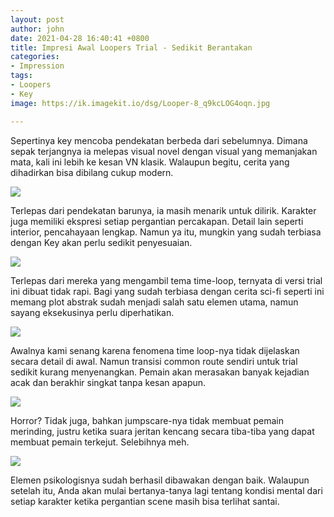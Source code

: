 ```yaml
---
layout: post
author: john
date: 2021-04-28 16:40:41 +0800
title: Impresi Awal Loopers Trial - Sedikit Berantakan
categories:
- Impression
tags:
- Loopers
- Key
image: https://ik.imagekit.io/dsg/Looper-8_q9kcLOG4oqn.jpg

---
```

Sepertinya key mencoba pendekatan berbeda dari sebelumnya. Dimana sepak terjangnya ia melepas visual novel dengan visual yang memanjakan mata, kali ini lebih ke kesan VN klasik. Walaupun begitu, cerita yang dihadirkan bisa dibilang cukup modern.

![](https://ik.imagekit.io/dsg/Looper-4_ei-_uLF-Tic-.jpg)

Terlepas dari pendekatan barunya, ia masih menarik untuk dilirik. Karakter juga memiliki ekspresi setiap pergantian percakapan. Detail lain seperti interior, pencahayaan lengkap. Namun ya itu, mungkin yang sudah terbiasa dengan Key akan perlu sedikit penyesuaian.

![](https://ik.imagekit.io/dsg/Looper-10_W4Aj0GIiq.jpg)

Terlepas dari mereka yang mengambil tema time-loop, ternyata di versi trial ini dibuat tidak rapi. Bagi yang sudah terbiasa dengan cerita sci-fi seperti ini memang plot abstrak sudah menjadi salah satu elemen utama, namun sayang eksekusinya perlu diperhatikan.

![](https://ik.imagekit.io/dsg/Looper-3_Qc3ak5hf9S.jpg)

Awalnya kami senang karena fenomena time loop-nya tidak dijelaskan secara detail di awal. Namun transisi common route sendiri untuk trial sedikit kurang menyenangkan. Pemain akan merasakan banyak kejadian acak dan berakhir singkat tanpa kesan apapun.

![](https://ik.imagekit.io/dsg/Looper-5_aeDxHiQfb.jpg)

Horror? Tidak juga, bahkan jumpscare-nya tidak membuat pemain merinding, justru ketika suara jeritan kencang secara tiba-tiba yang dapat membuat pemain terkejut. Selebihnya meh.

![](https://ik.imagekit.io/dsg/Looper-6_cWjhthhrf.jpg)

Elemen psikologisnya sudah berhasil dibawakan dengan baik. Walaupun setelah itu, Anda akan mulai bertanya-tanya lagi tentang kondisi mental dari setiap karakter ketika pergantian scene masih bisa terlihat santai.

 